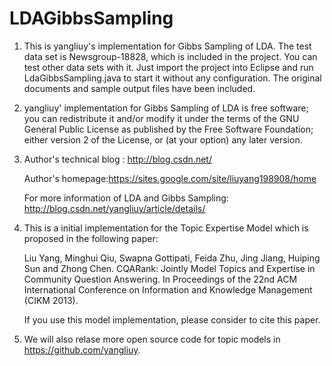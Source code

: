 LDAGibbsSampling
================

1. This is yangliuy's implementation for Gibbs Sampling of LDA. The test data set is Newsgroup-18828, which is included in the project. You can test other data sets with it. Just import the project into Eclipse and run LdaGibbsSampling.java to start it without any configuration. The original documents and sample output files have been included.

2. yangliuy' implementation for Gibbs Sampling of LDA is free software; you can redistribute it and/or modify it under the terms of the GNU General Public License as published by the Free Software Foundation; either version 2 of the License, or (at your option) any later version.

3. Author's technical blog : http://blog.csdn.net/

   Author's homepage:https://sites.google.com/site/liuyang198908/home

   For more information of LDA and Gibbs Sampling: http://blog.csdn.net/yangliuy/article/details/

4. This is a initial implementation for the Topic Expertise Model which is proposed in the following paper:

    Liu Yang, Minghui Qiu, Swapna  Gottipati, Feida Zhu, Jing Jiang, Huiping Sun and Zhong Chen. CQARank: Jointly Model Topics and Expertise in Community Question Answering. In Proceedings of the 22nd ACM International Conference on Information and Knowledge Management (CIKM 2013).

    If you use this model implementation, please consider to cite this paper.

5. We will also relase more open source code for topic models in https://github.com/yangliuy.


